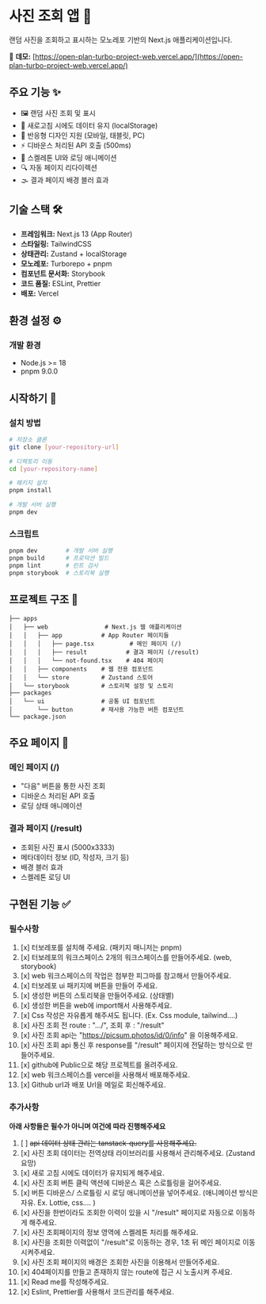 # 사진 조회 앱 📸

랜덤 사진을 조회하고 표시하는 모노레포 기반의 Next.js 애플리케이션입니다.

🔗 **데모:** [https://open-plan-turbo-project-web.vercel.app/](https://open-plan-turbo-project-web.vercel.app/)


## 주요 기능 ✨

- 🖼️ 랜덤 사진 조회 및 표시
- 🔄 새로고침 시에도 데이터 유지 (localStorage)
- 📱 반응형 디자인 지원 (모바일, 태블릿, PC)
- ⚡ 디바운스 처리된 API 호출 (500ms)
- 🎨 스켈레톤 UI와 로딩 애니메이션
- 🔍 자동 페이지 리다이렉션
- 🌫️ 결과 페이지 배경 블러 효과

## 기술 스택 🛠️

- **프레임워크:** Next.js 13 (App Router)
- **스타일링:** TailwindCSS
- **상태관리:** Zustand + localStorage
- **모노레포:** Turborepo + pnpm
- **컴포넌트 문서화:** Storybook
- **코드 품질:** ESLint, Prettier
- **배포:** Vercel

## 환경 설정 ⚙️

### 개발 환경

- Node.js >= 18
- pnpm 9.0.0

## 시작하기 🚀

### 설치 방법

```bash
# 저장소 클론
git clone [your-repository-url]

# 디렉토리 이동
cd [your-repository-name]

# 패키지 설치
pnpm install

# 개발 서버 실행
pnpm dev
```

### 스크립트

```bash
pnpm dev        # 개발 서버 실행
pnpm build      # 프로덕션 빌드
pnpm lint       # 린트 검사
pnpm storybook  # 스토리북 실행
```

## 프로젝트 구조 📁

```
├── apps
│   ├── web                # Next.js 웹 애플리케이션
│   │   ├── app           # App Router 페이지들
│   │   │   ├── page.tsx          # 메인 페이지 (/)
│   │   │   ├── result           # 결과 페이지 (/result)
│   │   │   └── not-found.tsx    # 404 페이지
│   │   ├── components    # 웹 전용 컴포넌트
│   │   └── store         # Zustand 스토어
│   └── storybook         # 스토리북 설정 및 스토리
├── packages
│   └── ui                # 공통 UI 컴포넌트
│       └── button        # 재사용 가능한 버튼 컴포넌트
└── package.json
```

## 주요 페이지 🎯

### 메인 페이지 (/)

- "다음" 버튼을 통한 사진 조회
- 디바운스 처리된 API 호출
- 로딩 상태 애니메이션

### 결과 페이지 (/result)

- 조회된 사진 표시 (5000x3333)
- 메타데이터 정보 (ID, 작성자, 크기 등)
- 배경 블러 효과
- 스켈레톤 로딩 UI

## 구현된 기능 ✅

### 필수사항

1. [x] 터보레포를 설치해 주세요. (패키지 매니저는 pnpm)
2. [x] 터보레포의 워크스페이스 2개의 워크스페이스를 만들어주세요. (web, storybook)
3. [x] web 워크스페이스의 작업은 첨부한 피그마를 참고해서 만들어주세요.
4. [x] 터보레포 ui 패키지에 버튼을 만들어 주세요.
5. [x] 생성한 버튼의 스토리북을 만들어주세요. (상태별)
6. [x] 생성한 버튼을 web에 import해서 사용해주세요.
7. [x] Css 작성은 자유롭게 해주셔도 됩니다. (Ex. Css module, tailwind….)
8. [x] 사진 조회 전 route : ".../", 조회 후 : "/result"
9. [x] 사진 조회 api는 "https://picsum.photos/id/0/info" 을 이용해주세요.
10. [x] 사진 조회 api 통신 후 response를 "/result" 페이지에 전달하는 방식으로 만들어주세요.
11. [x] github에 Public으로 해당 프로젝트를 올려주세요.
12. [x] web 워크스페이스를 vercel을 사용해서 배포해주세요.
13. [x] Github url과 배포 Url을 메일로 회신해주세요.

### 추가사항

**아래 사항들은 필수가 아니며 여건에 따라 진행해주세요**

1. [ ] ~~api 데이터 상태 관리는 tanstack-query를 사용해주세요.~~
2. [x] 사진 조회 데이터는 전역상태 라이브러리를 사용해서 관리해주세요. (Zustand 요망)
3. [x] 새로 고침 시에도 데이터가 유지되게 해주세요.
4. [x] 사진 조회 버튼 클릭 액션에 디바운스 혹은 스로틀링을 걸어주세요.
5. [x] 버튼 디바운스/ 스로틀링 시 로딩 애니메이션을 넣어주세요. (애니메이션 방식은 자유. Ex. Lottie, css…. )
6. [x] 사진을 한번이라도 조회한 이력이 있을 시 "/result" 페이지로 자동으로 이동하게 해주세요.
7. [x] 사진 조회페이지의 정보 영역에 스켈레톤 처리를 해주세요.
8. [x] 사진을 조회한 이력없이 "/result"로 이동하는 경우, 1초 뒤 메인 페이지로 이동시켜주세요.
9. [x] 사진 조회 페이지의 배경은 조회한 사진을 이용해서 만들어주세요.
10. [x] 404페이지를 만들고 존재하지 않는 route에 접근 시 노출시켜 주세요.
11. [x] Read me를 작성해주세요.
12. [x] Eslint, Prettier를 사용해서 코드관리를 해주세요.
